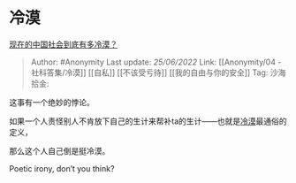 # 冷漠
[现在的中国社会到底有多冷漠？](https://www.zhihu.com/question/538025581/answer/2539194102)

> Author: #Anonymity
> Last update: *25/06/2022*
> Link: [[Anonymity/04 - 社科答集/冷漠]] [[自私]] [[不该受亏待]] [[我的自由与你的安全]]
> Tag:
> 沙海拾金:

这事有一个绝妙的悖论。

如果一个人责怪别人不肯放下自己的生计来帮补ta的生计——也就是[冷漠](https://www.zhihu.com/search?q=%E5%86%B7%E6%BC%A0&search_source=Entity&hybrid_search_source=Entity&hybrid_search_extra=%7B%22sourceType%22%3A%22answer%22%2C%22sourceId%22%3A2539194102%7D)最通俗的定义，

那么这个人自己倒是挺冷漠。

Poetic irony, don’t you think?
